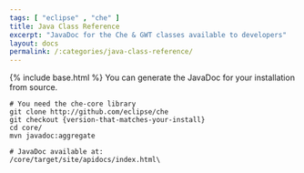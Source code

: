```yaml
---
tags: [ "eclipse" , "che" ]
title: Java Class Reference
excerpt: "JavaDoc for the Che & GWT classes available to developers"
layout: docs
permalink: /:categories/java-class-reference/
---
```

{% include base.html %}
You can generate the JavaDoc for your installation from source.
```shell  
# You need the che-core library
git clone http://github.com/eclipse/che
git checkout {version-that-matches-your-install}
cd core/
mvn javadoc:aggregate

# JavaDoc available at:
/core/target/site/apidocs/index.html\
```
